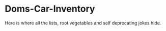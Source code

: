 # Doms-Car-Inventory
Here is where all the lists, root vegetables and self deprecating jokes hide. 
